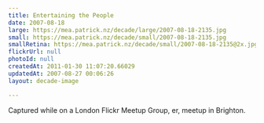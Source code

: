 ```yaml
---
title: Entertaining the People
date: 2007-08-18
large: https://mea.patrick.nz/decade/large/2007-08-18-2135.jpg
small: https://mea.patrick.nz/decade/small/2007-08-18-2135.jpg
smallRetina: https://mea.patrick.nz/decade/small/2007-08-18-2135@2x.jpg
flickrUrl: null
photoId: null
createdAt: 2011-01-30 11:07:20.66029
updatedAt: 2007-08-27 00:06:26
layout: decade-image

---
```

Captured while on a London Flickr Meetup Group, er, meetup in Brighton.

